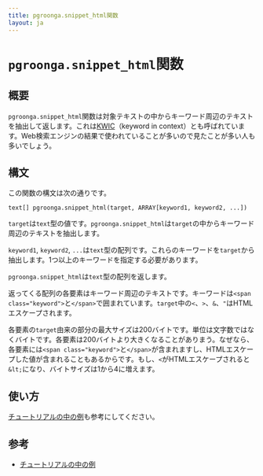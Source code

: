 ```yaml
---
title: pgroonga.snippet_html関数
layout: ja
---
```


# `pgroonga.snippet_html`関数

## 概要

`pgroonga.snippet_html`関数は対象テキストの中からキーワード周辺のテキストを抽出して返します。これは[KWIC](https://ja.wikipedia.org/wiki/KWIC)（keyword in context）とも呼ばれています。Web検索エンジンの結果で使われていることが多いので見たことが多い人も多いでしょう。

## 構文

この関数の構文は次の通りです。

```text
text[] pgroonga.snippet_html(target, ARRAY[keyword1, keyword2, ...])
```

`target`は`text`型の値です。`pgroonga.snippet_html`は`target`の中からキーワード周辺のテキストを抽出します。

`keyword1`, `keyword2`, `...`は`text`型の配列です。これらのキーワードを`target`から抽出します。1つ以上のキーワードを指定する必要があります。

`pgroonga.snippet_html`は`text`型の配列を返します。

返ってくる配列の各要素はキーワード周辺のテキストです。キーワードは`<span class="keyword">`と`</span>`で囲まれています。`target`中の`<`、`>`、`&`、`"`はHTMLエスケープされます。

各要素の`target`由来の部分の最大サイズは200バイトです。単位は文字数ではなくバイトです。各要素は200バイトより大きくなることがありまう。なぜなら、各要素には`<span class="keyword">`と`</span>`が含まれますし、HTMLエスケープした値が含まれることもあるからです。もし、`<`がHTMLエスケープされると`&lt;`になり、バイトサイズは1から4に増えます。

## 使い方

[チュートリアルの中の例](../../tutorial/#snippet)も参考にしてください。

## 参考

  * [チュートリアルの中の例](../../tutorial/#snippet)
